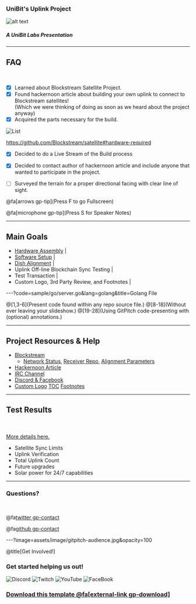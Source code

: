 ### UniBit's Uplink Project

![alt text](https://raw.githubusercontent.com/unibitlabs/vigilant-barnacle/master/assets/image/uplink-1.png "Logo")

##### A UniBit Labs Presentation 

---

## FAQ

<br>

- [X] Learned about Blockstream Satellite Project.
- [X] Found hackernoon article about building your own uplink to connect to Blockstream satellites! <br>
(Which we were thinking of doing as soon as we heard about the project anyway)
- [X] Acquired the parts necessary for the build.

![List](https://raw.githubusercontent.com/unibitlabs/vigilant-barnacle/master/assets/image/list.svg?sanitize=true)

https://github.com/Blockstream/satellite#hardware-required

- [X] Decided to do a Live Stream of the Build process
- [X] Decided to contact author of hackernoon article and include anyone that wanted to participate in the project.
- [ ] Surveyed the terrain for a proper directional facing with clear line of sight.



@fa[arrows gp-tip](Press F to go Fullscreen)

@fa[microphone gp-tip](Press S for Speaker Notes)

---

## Main Goals

- [Hardware Assembly](https://hackernoon.com/building-your-own-bitcoin-satellite-node-6061d3c93e7) |
- [Software Setup](https://medium.com/@notgrubles/building-your-own-bitcoin-satellite-node-part-2-software-installation-a94a0b85d089) |
- [Dish Alignment](https://hackernoon.com/building-your-own-bitcoin-satellite-node-part-3-dish-alignment-1306b4c21326) |
- Uplink Off-line Blockchain Sync Testing |
- Test Transaction |
- Custom Logo, 3rd Party Review, and Footnotes |

---?code=sample/go/server.go&lang=golang&title=Golang File

@[1,3-6](Present code found within any repo source file.)
@[8-18](Without ever leaving your slideshow.)
@[19-28](Using GitPitch code-presenting with (optional) annotations.)

---

## Project Resources & Help

- [Blockstream](https://github.com/gitpitch/gitpitch/wiki/Code-Presenting)
  + [Network Status](https://github.com/gitpitch/gitpitch/wiki/Code-Delimiter-Slides), [Receiver Repo](https://github.com/gitpitch/gitpitch/wiki/Code-Slides), [Alignment Parameters](https://github.com/gitpitch/gitpitch/wiki/GIST-Slides) 
- [Hackernoon Article](https://github.com/gitpitch/gitpitch/wiki/Slideshow-Custom-CSS)
- [IRC Channel](https://github.com/gitpitch/gitpitch/wiki/Background-Setting)
- [Discord & Facebook](https://github.com/gitpitch/gitpitch/wiki/Image-Slides#background)
- [Custom Logo](https://github.com/gitpitch/gitpitch/wiki/Logo-Setting) [TOC](https://github.com/gitpitch/gitpitch/wiki/Table-of-Contents) [Footnotes](https://github.com/gitpitch/gitpitch/wiki/Footnote-Setting)

---

## Test Results

<br>
<div class="left">
    <i class="fa fa-user-secret fa-5x" aria-hidden="true"> </i><br>
    <a href="https://gitpitch.com/pro-features" class="pro-link">
    More details here.</a>
</div>
<div class="right">
    <ul>
        <li>Satellite Sync Limits</li>
        <li>Uplink Verification</li>
        <li>Total Uplink Count</li>
        <li>Future upgrades</li>
        <li>Solar power for 24/7 capabilities</li>
    </ul>
</div>

---

### Questions?

<br>

@fa[twitter gp-contact](@Unibitlabs)

@fa[github gp-contact](UniBitLabs)


---?image=assets/image/gitpitch-audience.jpg&opacity=100

@title[Get Involved!]

### Get started helping us out!

![Discord](https://github.com/unibitlabs/vigilant-barnacle/blob/master/assets/image/discord.png?raw=true)
![Twitch](https://github.com/unibitlabs/vigilant-barnacle/blob/master/assets/image/twitch.png?raw=true)
![YouTube](https://github.com/unibitlabs/vigilant-barnacle/blob/master/assets/image/youtube.png?raw=true)
![FaceBook](https://github.com/unibitlabs/vigilant-barnacle/blob/master/assets/image/find-us-on-facebook.png?raw=true)

### [Download this template @fa[external-link gp-download]](https://gitpitch.com/template/download/black)
